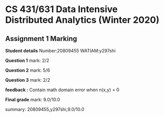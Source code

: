 # CS 431/631 Data Intensive Distributed Analytics (Winter 2020)
## Assignment 1 Marking

**Student details**
Number:20809455
WATIAM:y297shi

**Question 1**
mark: 2/2

**Question 2**
mark: 5/6

**Question 3**
mark: 2/2

**feedback :** Contain math domain error when n(x,y) = 0

**Final grade**
mark: 9.0/10.0

summary: 20809455,y297shi,9.0/10.0